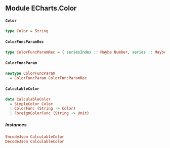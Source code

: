 ## Module ECharts.Color

#### `Color`

``` purescript
type Color = String
```

#### `ColorFuncParamRec`

``` purescript
type ColorFuncParamRec = { seriesIndex :: Maybe Number, series :: Maybe String, dataIndex :: Maybe Number, data :: { value :: Maybe ItemValue, name :: Maybe String } }
```

#### `ColorFuncParam`

``` purescript
newtype ColorFuncParam
  = ColorFuncParam ColorFuncParamRec
```

#### `CalculableColor`

``` purescript
data CalculableColor
  = SimpleColor Color
  | ColorFunc (String -> Color)
  | ForeignColorFunc (String -> Unit)
```

##### Instances
``` purescript
EncodeJson CalculableColor
DecodeJson CalculableColor
```


